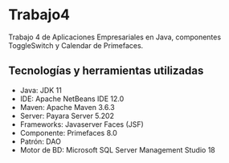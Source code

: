 # Trabajo4
Trabajo 4 de Aplicaciones Empresariales en Java, componentes ToggleSwitch y Calendar de Primefaces.

## Tecnologías y herramientas utilizadas

- Java: JDK 11
- IDE: Apache NetBeans IDE 12.0
- Maven: Apache Maven 3.6.3
- Server: Payara Server 5.202
- Frameworks: Javaserver Faces (JSF)
- Componente: Primefaces 8.0
- Patrón: DAO
- Motor de BD: Microsoft SQL Server Management Studio 18
